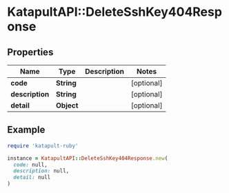 # KatapultAPI::DeleteSshKey404Response

## Properties

| Name | Type | Description | Notes |
| ---- | ---- | ----------- | ----- |
| **code** | **String** |  | [optional] |
| **description** | **String** |  | [optional] |
| **detail** | **Object** |  | [optional] |

## Example

```ruby
require 'katapult-ruby'

instance = KatapultAPI::DeleteSshKey404Response.new(
  code: null,
  description: null,
  detail: null
)
```

